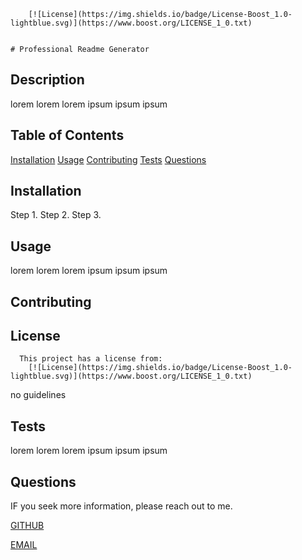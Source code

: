 
    
        [![License](https://img.shields.io/badge/License-Boost_1.0-lightblue.svg)](https://www.boost.org/LICENSE_1_0.txt)
        

    # Professional Readme Generator 
  
  ## Description
  
  lorem lorem lorem ipsum ipsum ipsum
  
  ## Table of Contents
  [Installation](#installation)
  [Usage](#usage)
  [Contributing](#contributing)
  [Tests](#tests)
  [Questions](#questions)
  
  ## Installation
  
  Step 1. Step 2. Step 3.
  
  ## Usage
  
  lorem lorem lorem ipsum ipsum ipsum
  
  ## Contributing
  
  ## License

      This project has a license from: 
        [![License](https://img.shields.io/badge/License-Boost_1.0-lightblue.svg)](https://www.boost.org/LICENSE_1_0.txt)
        
      
  
  no guidelines
  
  ## Tests
  
  lorem lorem lorem ipsum ipsum ipsum
  
  ## Questions
  
  IF you seek more information, please reach out to me.
  
  [GITHUB](https://github.com/hdezb)
  
  [EMAIL](hellothere@obi-wan.com)
  
  